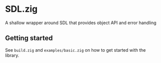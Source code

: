 # SDL.zig
A shallow wrapper around SDL that provides object API and error handling

## Getting started

See `build.zig` and `examples/basic.zig` on how to get started with the library.
